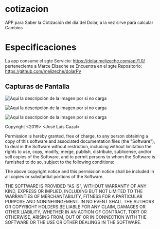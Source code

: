 # cotizacion
APP para Saber la Cotización del día del Dolar, a la vez sirve para calcular Cambios

# Especificaciones
La app consume el sgte Servicio: https://dolar.melizeche.com/api/1.0/ perteneciente a Marce Elizeche
se Encuentra en el sgte Repositorio: https://github.com/melizeche/dolarPy

## Capturas de Pantalla
![Aquí la descripción de la imagen por si no carga](https://github.com/jcazalELPAKOMICHI/cotizacion/blob/master/Screenshot_20190807-172651_Cotizaci%C3%B3n%20del%20Dolar.redimensionado.jpg)

![Aquí la descripción de la imagen por si no carga](https://github.com/jcazalELPAKOMICHI/cotizacion/blob/master/Screenshot_20190807-172658_Cotizaci%C3%B3n%20del%20Dolar.redimensionado.jpg)

![Aquí la descripción de la imagen por si no carga](https://github.com/jcazalELPAKOMICHI/cotizacion/blob/master/Screenshot_20190807-172711_Cotizaci%C3%B3n%20del%20Dolar.redimensionado.jpg)






Copyright <2019> <José Luis Cazal>

Permission is hereby granted, free of charge, to any person obtaining a copy of this software and associated documentation files (the "Software"), to deal in the Software without restriction, including without limitation the rights to use, copy, modify, merge, publish, distribute, sublicense, and/or sell copies of the Software, and to permit persons to whom the Software is furnished to do so, subject to the following conditions:

The above copyright notice and this permission notice shall be included in all copies or substantial portions of the Software.

THE SOFTWARE IS PROVIDED "AS IS", WITHOUT WARRANTY OF ANY KIND, EXPRESS OR IMPLIED, INCLUDING BUT NOT LIMITED TO THE WARRANTIES OF MERCHANTABILITY, FITNESS FOR A PARTICULAR PURPOSE AND NONINFRINGEMENT. IN NO EVENT SHALL THE AUTHORS OR COPYRIGHT HOLDERS BE LIABLE FOR ANY CLAIM, DAMAGES OR OTHER LIABILITY, WHETHER IN AN ACTION OF CONTRACT, TORT OR OTHERWISE, ARISING FROM, OUT OF OR IN CONNECTION WITH THE SOFTWARE OR THE USE OR OTHER DEALINGS IN THE SOFTWARE.

